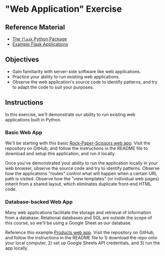 # "Web Application" Exercise

## Reference Material

  + [The `flask` Python Package](https://flask.palletsprojects.com/en/1.1.x/)
  + [Example Flask Applications](https://github.com/prof-rossetti/intro-to-python/blob/master/notes/python/packages/flask.md#usage)

## Objectives

  + Gain familiarity with server-side software like web applications.
  + Practice your ability to run existing web applications.
  + Observe the web application's source code to identify patterns, and try to adapt the code to suit your purposes.

## Instructions

In this exercise, we'll demonstrate our ability to run existing web applications built in Python.

### Basic Web App

We'll be starting with this basic [Rock-Paper-Scissors web app](https://github.com/prof-rossetti/rock-paper-scissors-flask). Visit the repository on GitHub, and follow the instructions in the README file to download and setup this application, and run it locally.

Once you've demonstrated your ability to run the application locally in your web browser, observe the source code and try to identify patterns. Observe how the applications "routes" control what will happen when a certain URL path is visited. Observe how the "view templates" (or individual web pages) inherit from a shared layout, which eliminates duplicate front-end HTML code.

### Database-backed Web App

Many web applications facilitate the storage and retrieval of information from a database. Relational databases and SQL are outside the scope of this course, so we'll be using a Google Sheet as our database.

Reference this example [Products web app](https://github.com/prof-rossetti/web-app-starter-flask-sheets). Visit the repository on GitHub, and follow the instructions in the README file to 1) download the repo onto your local computer, 2) set up Google Sheets API credentials, and 3) run the app locally.
